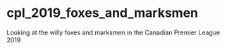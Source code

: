 # cpl_2019_foxes_and_marksmen
Looking at the willy foxes and marksmen in the Canadian Premier League 2019
